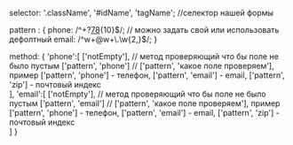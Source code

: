 <script>
    const validator = new Validator({
        selector: '#myform', // что валидируем
        pattern: {},
        method: {}
    });
    validator.init();
</script>

selector: '.className', '#idName', 'tagName'; //селектор нашей формы

pattern : {
    phone: /^\+?[78]([-()*\d]){10}$/; // можно задать свой или использовать дефолтный
    email: /^w+@w+\.\w{2,}$/;
}

 method: {
            'phone':[
                ['notEmpty'], // метод проверяющий что бы поле не было пустым
                ['pattern', 'phone'] // ['pattern', 'какое поле проверяем'], пример ['pattern', 'phone'] - телефон, ['pattern', 'email'] - email, ['pattern', 'zip'] - почтовый индекс   
            ],
            'email':[
                ['notEmpty'], // метод проверяющий что бы поле не было пустым
                ['pattern', 'email'] // ['pattern', 'какое поле проверяем'], пример ['pattern', 'phone'] - телефон, ['pattern', 'email'] - email, ['pattern', 'zip'] - почтовый индекс   
            ]
        }